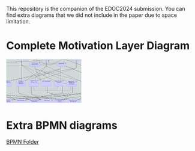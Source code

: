 This repository is the companion of the EDOC2024 submission. You can find extra diagrams that we did not include in the paper due to space limitation.

# Complete Motivation Layer Diagram

[<img alt="motivation" width="200px" src="thumbnails_motivation.png">](ArchiMate%20Model/motivation.pdf)

# Extra BPMN diagrams

[BPMN Folder](BPMN)
